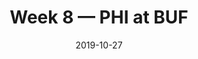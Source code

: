 ---
layout: game
title: Week 8 — PHI at BUF
season: 2019
game_id: 2019_08_PHI_BUF
week: 8
date: 2019-10-27
home_team: BUF
away_team: PHI
final_home: 13
final_away: 31
pbp_url: /assets/data/pbp/2019/2019_08_PHI_BUF.csv.gz
---